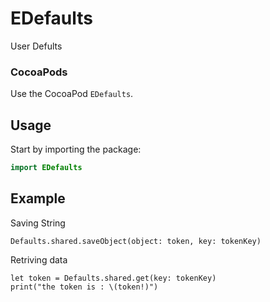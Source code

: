 # EDefaults
User Defults

### CocoaPods

Use the CocoaPod `EDefaults`.

## Usage

Start by importing the package:

```swift
import EDefaults
```

## Example

Saving String

```
Defaults.shared.saveObject(object: token, key: tokenKey)

```
Retriving data 
```
let token = Defaults.shared.get(key: tokenKey)
print("the token is : \(token!)")

```



